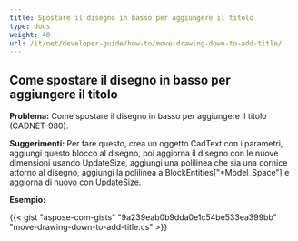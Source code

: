 ```yaml
---
title: Spostare il disegno in basso per aggiungere il titolo
type: docs
weight: 40
url: /it/net/developer-guide/how-to/move-drawing-down-to-add-title/
---
```


## **Come spostare il disegno in basso per aggiungere il titolo**

**Problema:** Come spostare il disegno in basso per aggiungere il titolo (CADNET-980).

**Suggerimenti:** Per fare questo, crea un oggetto CadText con i parametri, aggiungi questo blocco al disegno, poi aggiorna il disegno con le nuove dimensioni usando UpdateSize, aggiungi una polilinea che sia una cornice attorno al disegno, aggiungi la polilinea a BlockEntities["*Model_Space"] e aggiorna di nuovo con UpdateSize.

**Esempio:**

{{< gist "aspose-com-gists" "9a239eab0b9dda0e1c54be533ea399bb" "move-drawing-down-to-add-title.cs" >}}
